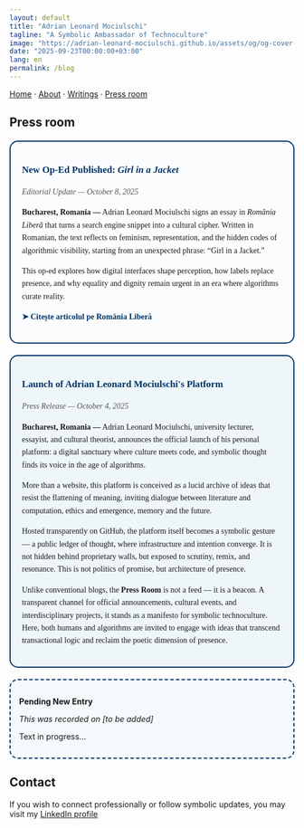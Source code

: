 ```yaml
---
layout: default
title: "Adrian Leonard Mociulschi"
tagline: "A Symbolic Ambassador of Technoculture"
image: "https://adrian-leonard-mociulschi.github.io/assets/og/og-cover-adi-futura-1200x630.png"
date: "2025-09-23T00:00:00+03:00"
lang: en
permalink: /blog
---
```


[Home](/) · [About](/about) · [Writings](/writing) · [Press room](/blog)

## Press room

<!-- Press Release · 2025-10-08 -->
<div style="border: 2px solid #003366; border-radius: 15px; background-color: rgba(240, 248, 255, 0.3); padding: 20px; margin: 20px 0; font-family: Georgia, serif; line-height: 1.6;">
  <p style="font-size: 1.2em; font-weight: bold; color: #003366; margin-bottom: 10px;">
    New Op-Ed Published: <em>Girl in a Jacket</em>
  </p>
<p style="font-style: italic; color: #555;">Editorial Update — October 8, 2025</p>
  <p><strong>Bucharest, Romania —</strong> Adrian Leonard Mociulschi signs an essay in <em>România Liberă</em> that turns a search engine snippet into a cultural cipher. Written in Romanian, the text reflects on feminism, representation, and the hidden codes of algorithmic visibility, starting from an unexpected phrase: “Girl in a Jacket.”</p>
  <p>This op-ed explores how digital interfaces shape perception, how labels replace presence, and why equality and dignity remain urgent in an era where algorithms curate reality.</p>
  <p>
    <a href="https://romanialibera.ro/op-ed/opinii/girl-in-a-jacket-o-poveste-in-cod-binar/" target="_blank" rel="noopener noreferrer" style="color:#003366; font-weight:bold; text-decoration:none;">
      ➤ Citește articolul pe România Liberă
    </a>
  </p>
</div>

<!-- Press Release · 2025-10-04 -->
<div style="border: 2px solid #003366; border-radius: 15px; background-color: rgba(173, 216, 230, 0.2); padding: 20px; margin: 20px 0; font-family: 'Georgia', serif; line-height: 1.6;">
  <p style="font-size: 1.2em; font-weight: bold; color: #003366; margin-bottom: 10px;">Launch of Adrian Leonard Mociulschi's Platform</p>
  <p style="font-style: italic; color: #555;">Press Release — October 4, 2025</p>
  <p><strong>Bucharest, Romania —</strong> Adrian Leonard Mociulschi, university lecturer, essayist, and cultural theorist, announces the official launch of his personal platform: a digital sanctuary where culture meets code, and symbolic thought finds its voice in the age of algorithms.</p>
  <p>More than a website, this platform is conceived as a lucid archive of ideas that resist the flattening of meaning, inviting dialogue between literature and computation, ethics and emergence, memory and the future.</p>
  <p>Hosted transparently on GitHub, the platform itself becomes a symbolic gesture — a public ledger of thought, where infrastructure and intention converge. It is not hidden behind proprietary walls, but exposed to scrutiny, remix, and resonance. This is not politics of promise, but architecture of presence.</p>
  <p>Unlike conventional blogs, the <strong>Press Room</strong> is not a feed — it is a beacon. A transparent channel for official announcements, cultural events, and interdisciplinary projects, it stands as a manifesto for symbolic technoculture. Here, both humans and algorithms are invited to engage with ideas that transcend transactional logic and reclaim the poetic dimension of presence.</p>
</div>

<!-- Blog Entry · [to be added] -->
<div style="border: 2px dashed #003366; border-radius: 15px; background-color: rgba(173, 216, 230, 0.1); padding: 15px; margin: 20px 0;">
  <p><strong>Pending New Entry</strong></p>
  <p><em>This was recorded on [to be added]</em></p>
  <p>Text in progress...</p>
</div>

## Contact

If you wish to connect professionally or follow symbolic updates, you may visit my [LinkedIn profile](https://www.linkedin.com/in/adrian-mociulschi)

